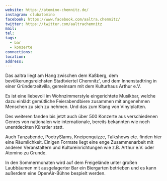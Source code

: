 ```yaml
---
website: https://atomino-chemnitz.de/
instagram: clubatomino
facebook: https://www.facebook.com/aaltra.chemnitz/
twitter: https://twitter.com/aaltrachemnitz
mail: 
tel: 
tags:
  - bar
  - konzerte
connections: 
location: 
address:
---
```

Das aaltra liegt am Hang zwischen dem Kaßberg, dem bevölkerungsreichsten Stadtviertel Chemnitz', und dem Innenstadtring in einer Gründerzeitvilla, gemeinsam mit dem Kulturhaus Arthur e.V.

Es ist eine liebevoll im Wohnzimmerstyle eingerichtete Musikbar, welche dazu einlädt gemütliche Feierabendbiere zusammen mit angenehmen Menschen zu sich zu nehmen. Und das zum Klang von Vinylplatten.

Des weiteren fanden bis jetzt auch über 500 Konzerte aus verschiedenen Genres von nationalen wie internationale, bereits bekannten wie noch unentdeckten Künstler statt.

Auch Tanzabende, PoetrySlams, Kneipenquizze, Talkshows etc. finden hier eine Räumlichkeit. Einigen Formate liegt eine enge Zusammenarbeit mit anderen Veranstaltern und Kultureinrichtungen wie z.B. Arthur e.V. oder Atomino zu Grunde.

In den Sommermonaten wird auf dem Freigelände unter großen Laubbäumen mit ausgelagerter Bar ein Biergarten betrieben und es kann außerdem eine OpenAir-Bühne bespielt werden.